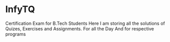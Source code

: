 # InfyTQ
Certification Exam for B.Tech Students
Here I am storing all the solutions of Quizes, Exercises and Assignments.
For all the Day
And for respective programs

